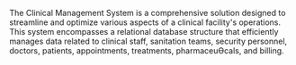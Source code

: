 The Clinical Management System is a comprehensive solution designed to streamline and optimize 
various aspects of a clinical facility's operations. This system encompasses a relational database 
structure that efficiently manages data related to clinical staff, sanitation teams, security personnel, 
doctors, patients, appointments, treatments, pharmaceuƟcals, and billing. 
